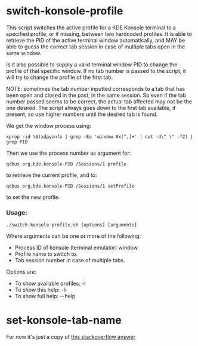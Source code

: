 # switch-konsole-profile

This script switches the active profile for a KDE Konsole terminal to a specified profile,
or if missing, between two hardcoded profiles.
It is able to retrieve the PID of the active terminal window automatically, and MAY be able to guess the correct
tab session in case of multiple tabs open in the same window.

Is it also possible to supply a valid terminal window PID to change the profile of that specific window.
If no tab number is passed to the script,  it will try to change the profile of the first tab.

NOTE: sometimes the tab number inputted corresponds to a tab that has been open and closed in the past, in the same session.
So even if the tab number passed seems to be correct, the actual tab affected may not be the one desired.
The script always goes down to the first tab available, if present, so use higher numbers until the desired tab is found.

We get the window process using:

`xprop -id \$(xdpyinfo | grep -Eo 'window 0x[^,]+' | cut -d\" \" -f2) | grep PID`

Then we use the process number as argument for:

`qdbus org.kde.konsole-PID /Sessions/1 profile`

to retrieve the current profile, and to:

`qdbus org.kde.konsole-PID /Sessions/1 setProfile`

to set the new profile.

### Usage:

`./switch-konsole-profile.sh [options] [arguments]`

Where arguments can be one or more of the following:

- Process ID of konsole (terminal emulator) window.
- Profile name to switch to.
- Tab session number in case of multiple tabs.

Options are: 
- To show available profiles: -l
- To show this help: -h
- To show full help: --help


# set-konsole-tab-name

For now it's just a copy of [this stackoverflow answer](https://stackoverflow.com/a/67161999)
